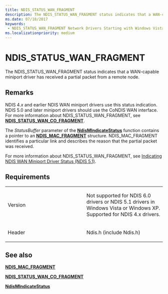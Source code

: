 ```yaml
---
title: NDIS_STATUS_WAN_FRAGMENT
description: The NDIS_STATUS_WAN_FRAGMENT status indicates that a WAN-capable miniport driver has received a partial packet from a remote node.
ms.date: 07/18/2017
keywords:
 - NDIS_STATUS_WAN_FRAGMENT Network Drivers Starting with Windows Vista
ms.localizationpriority: medium
---
```


# NDIS\_STATUS\_WAN\_FRAGMENT


The NDIS\_STATUS\_WAN\_FRAGMENT status indicates that a WAN-capable miniport driver has received a partial packet from a remote node.

## Remarks

NDIS 4.*x* and earlier NDIS WAN miniport drivers use this status indication. NDIS 5.0 and later miniport drivers should use the CoNDIS WAN interface. For more information about NDIS\_STATUS\_WAN\_FRAGMENT, see [**NDIS\_STATUS\_WAN\_CO\_FRAGMENT**](ndis-status-wan-co-fragment.md).

The *StatusBuffer* parameter of the [**NdisMIndicateStatus**](/previous-versions/windows/hardware/network/ff553538(v=vs.85)) function contains a pointer to an [**NDIS\_MAC\_FRAGMENT**](/previous-versions/windows/hardware/network/ff557055(v=vs.85)) structure. NDIS\_MAC\_FRAGMENT identifies a particular link and describes the reason that the partial packet was received.

For more information about NDIS\_STATUS\_WAN\_FRAGMENT, see [Indicating NDIS WAN Miniport Driver Status (NDIS 5.1)](/previous-versions/windows/hardware/network/ff546867(v=vs.85)).

## Requirements

<table>
<colgroup>
<col width="50%" />
<col width="50%" />
</colgroup>
<tbody>
<tr class="odd">
<td><p>Version</p></td>
<td><p>Not supported for NDIS 6.0 drivers or NDIS 5.1 drivers in Windows Vista or Windows XP. Supported for NDIS 4.x drivers.</p></td>
</tr>
<tr class="even">
<td><p>Header</p></td>
<td>Ndis.h (include Ndis.h)</td>
</tr>
</tbody>
</table>

## See also


[**NDIS\_MAC\_FRAGMENT**](/previous-versions/windows/hardware/network/ff557055(v=vs.85))

[**NDIS\_STATUS\_WAN\_CO\_FRAGMENT**](ndis-status-wan-co-fragment.md)

[**NdisMIndicateStatus**](/previous-versions/windows/hardware/network/ff553538(v=vs.85))

 

